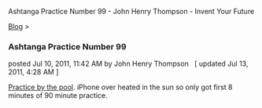 Ashtanga Practice Number 99 - John Henry Thompson - Invent Your Future   
    

[Blog](../z-blog-1.md)‎ > ‎

### Ashtanga Practice Number 99

posted Jul 10, 2011, 11:42 AM by John Henry Thompson   \[ updated Jul 13, 2011, 4:28 AM \]

[Practice by the pool](http://www.youtube.com/watch?v=upCetKXWseE). iPhone over heated in the sun so only got first 8 minutes of 90 minute practice.  
  

  

